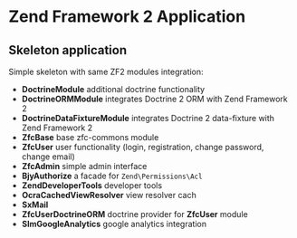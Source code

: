 Zend Framework 2 Application
=======================

Skeleton application
-------------------

Simple skeleton with same ZF2 modules integration:
+ **DoctrineModule** additional doctrine functionality
+ **DoctrineORMModule** integrates Doctrine 2 ORM with Zend Framework 2
+ **DoctrineDataFixtureModule** integrates Doctrine 2 data-fixture with Zend Framework 2
+ **ZfcBase** base zfc-commons module
+ **ZfcUser** user functionality (login, registration, change password, change email)
+ **ZfcAdmin** simple admin interface
+ **BjyAuthorize** a facade for `Zend\Permissions\Acl`
+ **ZendDeveloperTools** developer tools
+ **OcraCachedViewResolver** view resolver cach
+ **SxMail**
+ **ZfcUserDoctrineORM** doctrine provider for **ZfcUser** module
+ **SlmGoogleAnalytics** google analytics integration
